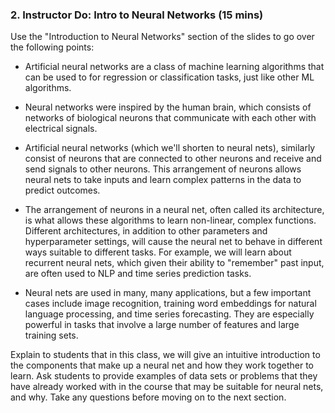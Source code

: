 ### 2. Instructor Do: Intro to Neural Networks (15 mins)

Use the "Introduction to Neural Networks" section of the slides to go over the following points:

* Artificial neural networks are a class of machine learning algorithms that can be used to for regression or classification tasks, just like other ML algorithms.

* Neural networks were inspired by the human brain, which consists of networks of biological neurons that communicate with each other with electrical signals. 

* Artificial neural networks (which we'll shorten to neural nets), similarly consist of neurons that are connected to other neurons and receive and send signals to other neurons. This arrangement of neurons allows neural nets to take inputs and learn complex patterns in the data to predict outcomes.

* The arrangement of neurons in a neural net, often called its architecture, is what allows these algorithms to learn non-linear, complex functions. Different architectures, in addition to other parameters and hyperparameter settings, will cause the neural net to behave in different ways suitable to different tasks. For example, we will learn about recurrent neural nets, which given their ability to "remember" past input, are often used to NLP and time series prediction tasks. 

* Neural nets are used in many, many applications, but a few important cases include image recognition, training word embeddings for natural language processing, and time series forecasting. They are especially powerful in tasks that involve a large number of features and large training sets. 

Explain to students that in this class, we will give an intuitive introduction to the components that make up a neural net and how they work together to learn. Ask students to provide examples of data sets or problems that they have already worked with in the course that may be suitable for neural nets, and why. Take any questions before moving on to the next section. 

